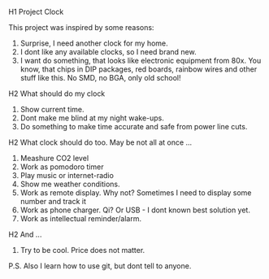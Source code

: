 H1 Project Clock

This project was inspired by some reasons:
1. Surprise, I need another clock for my home.
2. I dont like any available clocks, so I need brand new.  
3. I want do something, that looks like electronic equipment from 80x. You know, that chips in DIP packages, red boards, rainbow wires and other stuff like this. No SMD, no BGA, only old school!

H2 What should do my clock

1. Show current time. 
2. Dont make me blind at my night wake-ups.
3. Do something to make time accurate and safe from power line cuts.

H2 What clock should do too. May be not all at once ...

1. Meashure CO2 level
2. Work as pomodoro timer
3. Play music or internet-radio
4. Show me weather conditions. 
5. Work as remote display. Why not? Sometimes I need to display some number and track it 
6. Work as phone charger. Qi? Or USB - I dont known best solution yet. 
7. Work as intellectual reminder/alarm. 

H2 And ...

1. Try to be cool. Price does not matter.

P.S. Also I learn how to use git, but dont tell to anyone.
